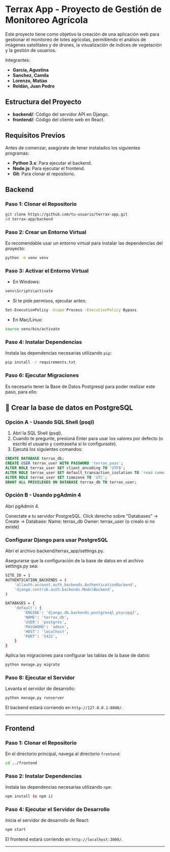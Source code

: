 
# Terrax App - Proyecto de Gestión de Monitoreo Agrícola

Este proyecto tiene como objetivo la creación de una aplicación web para gestionar el monitoreo de lotes agrícolas, permitiendo el análisis de imágenes satelitales y de drones, la visualización de índices de vegetación y la gestión de usuarios.

Integrantes:
- **García, Agustina**
- **Sanchez, Camila**
- **Lorenzo, Matías**
- **Roldán, Juan Pedro**

## Estructura del Proyecto

- **backend/**: Código del servidor API en Django.
- **frontend/**: Código del cliente web en React.

## Requisitos Previos

Antes de comenzar, asegúrate de tener instalados los siguientes programas:

- **Python 3.x**: Para ejecutar el backend.
- **Node.js**: Para ejecutar el frontend.
- **Git**: Para clonar el repositorio.

## Backend

### Paso 1: Clonar el Repositorio

```bash
git clone https://github.com/tu-usuario/terrax-app.git
cd terrax-app/backend
```

### Paso 2: Crear un Entorno Virtual

Es recomendable usar un entorno virtual para instalar las dependencias del proyecto:

```bash
python -m venv venv
```

### Paso 3: Activar el Entorno Virtual

- En Windows:

```bash
venv\Scripts\activate
```
- Si te pide permisos, ejecutar antes:
  
```bash
Set-ExecutionPolicy -Scope Process -ExecutionPolicy Bypass
```

- En Mac/Linux:

```bash
source venv/bin/activate
```

### Paso 4: Instalar Dependencias

Instala las dependencias necesarias utilizando `pip`:

```bash
pip install -r requirements.txt
```

### Paso 6: Ejecutar Migraciones

Es necesario tener la Base de Datos Postgresql para poder realizar este paso, para ello:

## 🐘 Crear la base de datos en PostgreSQL

### Opción A - Usando SQL Shell (psql)

1. Abrí la SQL Shell (psql).
2. Cuando te pregunte, presioná Enter para usar los valores por defecto (o escribí el usuario y contraseña si lo configuraste).
3. Ejecutá los siguientes comandos:

```sql
CREATE DATABASE terrax_db;
CREATE USER terrax_user WITH PASSWORD 'terrax_pass';
ALTER ROLE terrax_user SET client_encoding TO 'UTF8';
ALTER ROLE terrax_user SET default_transaction_isolation TO 'read committed';
ALTER ROLE terrax_user SET timezone TO 'UTC';
GRANT ALL PRIVILEGES ON DATABASE terrax_db TO terrax_user;
```

### Opción B - Usando pgAdmin 4
Abrí pgAdmin 4.

Conectate a tu servidor PostgreSQL.
Click derecho sobre "Databases" → Create → Database:
Name: terrax_db
Owner: terrax_user (o crealo si no existe)

### Configurar Django para usar PostgreSQL
Abrí el archivo backend/terrax_app/settings.py.

Asegurarse que la configuración de la base de datos en el archivo settings.py sea:

```bash
SITE_ID = 1
AUTHENTICATION_BACKENDS = (
    'allauth.account.auth_backends.AuthenticationBackend',  
    'django.contrib.auth.backends.ModelBackend',
)

DATABASES = {
    'default': {
        'ENGINE': 'django.db.backends.postgresql_psycopg2',
        'NAME': 'terrax_db',
        'USER': 'postgres',
        'PASSWORD': 'admin',
        'HOST': 'localhost',
        'PORT': '5432',
    }
}
```

Aplica las migraciones para configurar las tablas de la base de datos:

```bash
python manage.py migrate
```

### Paso 8: Ejecutar el Servidor

Levanta el servidor de desarrollo:

```bash
python manage.py runserver
```

El backend estará corriendo en `http://127.0.0.1:8000/`.


---

## Frontend

### Paso 1: Clonar el Repositorio

En el directorio principal, navega al directorio `frontend`:

```bash
cd ../frontend
```

### Paso 2: Instalar Dependencias

Instala las dependencias necesarias utilizando `npm`:

```bash
npm install (o npm i)
```

### Paso 4: Ejecutar el Servidor de Desarrollo

Inicia el servidor de desarrollo de React:

```bash
npm start
```

El frontend estará corriendo en `http://localhost:3000/`.

---

